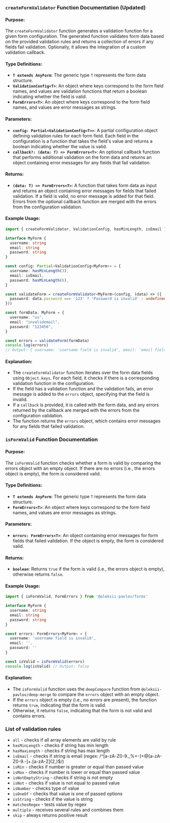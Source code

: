 ### `createFormValidator` Function Documentation (Updated)

#### **Purpose**:
The `createFormValidator` function generates a validation function for a given form configuration. The generated function validates form data based on the provided validation rules and returns a collection of errors if any fields fail validation. Optionally, it allows the integration of a custom validation callback.

#### **Type Definitions**:
- **`T extends AnyForm`**: The generic type `T` represents the form data structure.
- **`ValidationConfig<T>`**: An object where keys correspond to the form field names, and values are validation functions that return a boolean indicating whether the field is valid.
- **`FormErrors<T>`**: An object where keys correspond to the form field names, and values are error messages as strings.

#### **Parameters**:
- **`config: Partial<ValidationConfig<T>>`**: A partial configuration object defining validation rules for each form field. Each field in the configuration is a function that takes the field's value and returns a boolean indicating whether the value is valid.
- **`callback?: (data: T) => FormErrors<T>`**: An optional callback function that performs additional validation on the form data and returns an object containing error messages for any fields that fail validation.

#### **Returns**:
- **`(data: T) => FormErrors<T>`**: A function that takes form data as input and returns an object containing error messages for fields that failed validation. If a field is valid, no error message is added for that field. Errors from the optional callback function are merged with the errors from the configuration validation.

#### **Example Usage**:

```typescript
import { createFormValidator, ValidationConfig, hasMinLength, isEmail } from '@oleksii-pavlov/forms'

interface MyForm {
  username: string
  email: string
  password: string
}

const config: Partial<ValidationConfig<MyForm>> = {
  username: hasMinLength(3),
  email: isEmail,
  password: hasMinLength(6),
}

const validateForm = createFormValidator<MyForm>(config, (data) => ({
  password: data.password === '123' ? 'Password is invalid' : undefined
}))

const formData: MyForm = {
  username: "us",
  email: "invalidemail",
  password: "123456",
}

const errors = validateForm(formData)
console.log(errors)
// Output: { username: 'username field is invalid', email: 'email field is invalid', password: 'Password is too weak' }
```

#### **Explanation**:
- The `createFormValidator` function iterates over the form data fields using `Object.keys`. For each field, it checks if there is a corresponding validation function in the configuration.
- If the field has a validation function and the validation fails, an error message is added to the `errors` object, specifying that the field is invalid.
- If a `callback` is provided, it is called with the form data, and any errors returned by the callback are merged with the errors from the configuration validation.
- The function returns the `errors` object, which contains error messages for any fields that failed validation.


### `isFormValid` Function Documentation

#### **Purpose**:
The `isFormValid` function checks whether a form is valid by comparing the errors object with an empty object. If there are no errors (i.e., the errors object is empty), the form is considered valid.

#### **Type Definitions**:
- **`T extends AnyForm`**: The generic type `T` represents the form data structure.
- **`FormErrors<T>`**: An object where keys correspond to the form field names, and values are error messages as strings.

#### **Parameters**:
- **`errors: FormErrors<T>`**: An object containing error messages for form fields that failed validation. If the object is empty, the form is considered valid.

#### **Returns**:
- **`boolean`**: Returns `true` if the form is valid (i.e., the errors object is empty), otherwise returns `false`.

#### **Example Usage**:

```typescript
import { isFormValid, FormErrors } from '@oleksii-pavlov/forms'

interface MyForm {
  username: string
  email: string
  password: string
}

const errors: FormErrors<MyForm> = {
  username: 'username field is invalid',
  email: '',
  password: ''
}

const isValid = isFormValid(errors)
console.log(isValid) // Output: false
```

#### **Explanation**:
- The `isFormValid` function uses the `deepCompare` function from `@oleksii-pavlov/deep-merge` to compare the `errors` object with an empty object.
- If the `errors` object is empty (i.e., no errors are present), the function returns `true`, indicating that the form is valid.
- Otherwise, it returns `false`, indicating that the form is not valid and contains errors.

### List of validation rules

- `all` - checks if all array elements are valid by rule
- `hasMinLength` - checks if string has min length
- `hasMaxLength` - checks if string has max length
- `isEmail` - checks if string is email (regex: /^[a-zA-Z0-9._%+-]+@[a-zA-Z0-9.-]+\.[a-zA-Z]{2,}$/)
- `isMin` - checks if number is greater or equal than passed value
- `isMax` - checks if number is lower or equal than passed value
- `isNotEmptyString` - checks if string is not empty
- `isNot` - checks if value is not equal to passed value
- `isNumber` - checks type of value
- `isOneOf` - checks that value is one of passed options
- `isString` - checks if the value is string
- `matchesRegex` - tests value by regex
- `multiple` - receives several rules and combines them
- `skip` - always returns positive result
